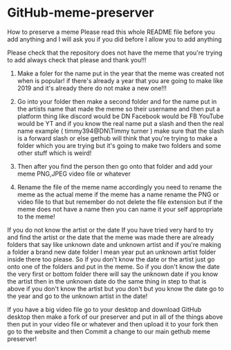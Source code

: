 # GitHub-meme-preserver
How to preserve a meme
Please read this whole README file before you add anything and I will ask you if you did before I allow you to add anything

Please check that the repository does not have the meme that you're trying to add always check that please and thank you!!!

1. Make a foler for the name put in the year that the meme was created not when is popular! if there's already a year that you are going to make like 2019 and it's already there do not make a new one!!!

2. Go into your folder then make a second folder and for the name put in the artists name that made the meme so their username and then put a platform thing like discord would be DN Facebook would be FB YouTube would be YT and if you know the real name put a slash and then the real name example ( timmy394@DN\Timmy turner ) make sure that the slash is a forward slash or else gethub will think that you're trying to make a folder which you are trying but it's going to make two folders and some other stuff which is weird!

3. Then after you find the person then go onto that folder and add your meme PNG,JPEG video file or whatever

4. Rename the file of the meme name accordingly you need to rename the meme as the actual meme if the meme has a name rename the PNG or video file to that but remember do not delete the file extension but if the meme does not have a name then you can name it your self appropriate to the meme!

If you do not know the artist or the date
If you have tried very hard to try and find the artist or the date that the meme was made there are already folders that say like unknown date and unknown artist and if you're making a folder a brand new date folder I mean year put an unknown artist folder inside there too please. So if you don't know the date or the artist just go onto one of the folders and put in the meme. So if you don't know the date the very first or bottom folder there will say the unknown date if you know the artist then in the unknown date do the same thing in step to that is above if you don't know the artist but you don't but you know the date go to the year and go to the unknown artist in the date!

If you have a big video file go to your desktop and download GitHub desktop then make a fork of our preserver and put in all of the things above then put in your video file or whatever and then upload it to your fork then go to the website and then Commit a change to our main gethub meme preserver!
